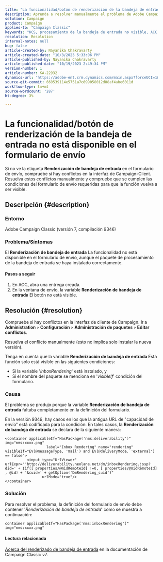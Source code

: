 ```yaml
---
title: "La funcionalidad/botón de renderización de la bandeja de entrada no está disponible en el formulario de envío"
description: Aprenda a resolver manualmente el problema de Adobe Campaign Classic en el que el botón Procesamiento de la bandeja de entrada no está visible en el formulario de envío. Compruebe si hay conflictos.
solution: Campaign
product: Campaign
applies-to: "Campaign Classic"
keywords: "KCS, procesamiento de la bandeja de entrada no visible, ACC, formulario de envío, procesamiento de la bandeja de entrada"
resolution: Resolution
internal-notes: null
bug: false
article-created-by: Nayanika Chakravarty
article-created-date: "10/3/2023 5:33:06 PM"
article-published-by: Nayanika Chakravarty
article-published-date: "10/19/2023 2:49:34 PM"
version-number: 1
article-number: KA-22932
dynamics-url: "https://adobe-ent.crm.dynamics.com/main.aspx?forceUCI=1&pagetype=entityrecord&etn=knowledgearticle&id=3b69b0e4-1262-ee11-be6e-6045bd006b3d"
source-git-commit: 660539114e5751a7c899058012d88af4abe6011d
workflow-type: tm+mt
source-wordcount: '287'
ht-degree: 3%

---
```


# La funcionalidad/botón de renderización de la bandeja de entrada no está disponible en el formulario de envío


Si no ve la etiqueta <b>Renderización de bandeja de entrada </b>en el formulario de envío, compruebe si hay conflictos en la interfaz de Campaign-Client. Resuelva estos conflictos manualmente y compruebe que se cumplen las condiciones del formulario de envío requeridas para que la función vuelva a ser visible.

## Descripción {#description}


### Entorno

Adobe Campaign Classic (versión 7, compilación 9346)

### Problema/Síntomas

El <b>Renderización de bandeja de entrada</b> La funcionalidad no está disponible en el formulario de envío, aunque el paquete de procesamiento de la bandeja de entrada se haya instalado correctamente.

#### Pasos a seguir

1. En ACC, abra una entrega creada.
2. En la ventana de envío, la variable <b>Renderización de bandeja de entrada</b> El botón no está visible.



## Resolución {#resolution}


Compruebe si hay conflictos en la interfaz de cliente de Campaign. Ir a <b>Administration</b> `>`  <b>Configuración</b> `>`  <b>Administración de paquetes</b> `>`  <b>Editar conflictos</b>.

Resuelva el conflicto manualmente (esto no implica solo instalar la nueva versión).

Tenga en cuenta que la variable <b>Renderización de bandeja de entrada</b> Esta función solo está visible en las siguientes condiciones:

- Si la variable &#39;*inboxRendering*&#39; está instalado, y
- Si el nombre del paquete se menciona en &#39;*visibleIf*&#39; condición del formulario.


### Causa

El problema se produjo porque la variable <b>Renderización de bandeja de entrada</b> faltaba completamente en la definición del formulario.

En la versión 9349, hay casos en los que la antigua URL de &quot;capacidad de envío&quot; está codificada para la condición. En tales casos, la <b>Renderización de bandeja de entrada</b> se declara de la siguiente manera:


```
<container applicableIf="HasPackage('nms:deliverability')" img="nms:xxxx.png"
                   label="Inbox Rendering" name="rendering" visibleIf="EV(@messageType, 'mail') and EV(@deliveryMode, 'external') == false">
          <input type="UrlViewer" urlExpr="'http://deliverability.neolane.net/dm/inboxRendering.jssp?did=' + Iif([ properties/@midRemoteId] !=0, [ properties/@midRemoteId] , @id) + '&cuid=' + getOption('DmRendering_cuid')"
                 urlMode="true"/>
</container>
```


### Solución

Para resolver el problema, la definición del formulario de envío debe contener &#39;*Renderización de bandeja de entrada*&#39; como se muestra a continuación:


```
container applicableIf="HasPackage('nms:inboxRendering')" img="nms:xxxx.png"
```


#### <b>Lectura relacionada</b> 

[Acerca del renderizado de bandeja de entrada](https://experienceleague.adobe.com/docs/campaign-classic/using/sending-messages/deliverability-management/inbox-rendering.html?lang=en#about-inbox-rendering) en la documentación de Campaign Classic v7.
